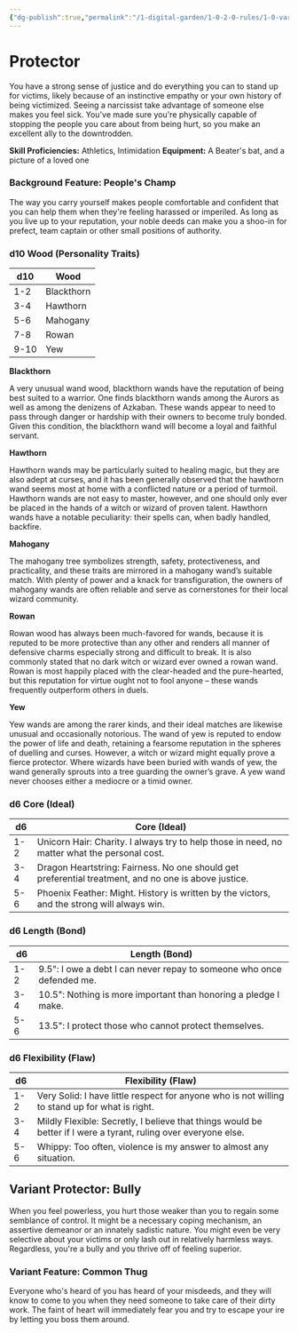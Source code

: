 ```yaml
---
{"dg-publish":true,"permalink":"/1-digital-garden/1-0-2-0-rules/1-0-variant-rules/1-06-1-7-background-protector/"}
---
```


# Protector

You have a strong sense of justice and do everything you can to stand up for victims, likely because of an instinctive empathy or your own history of being victimized. Seeing a narcissist take advantage of someone else makes you feel sick. You've made sure you're physically capable of stopping the people you care about from being hurt, so you make an excellent ally to the downtrodden.

**Skill Proficiencies:** Athletics, Intimidation
**Equipment:** A Beater's bat, and a picture of a loved one

### Background Feature: People's Champ

The way you carry yourself makes people comfortable and confident that you can help them when they're feeling harassed or imperiled. As long as you live up to your reputation, your noble deeds can make you a shoo-in for prefect, team captain or other small positions of authority.

### **d10 Wood (Personality Traits)**

| d10 | Wood        |
| --- | ----------- |
| 1-2 | Blackthorn  |
| 3-4 | Hawthorn    |
| 5-6 | Mahogany    |
| 7-8 | Rowan      |
| 9-10| Yew        |
**Blackthorn**

A very unusual wand wood, blackthorn wands have the reputation of being best suited to a warrior. One finds blackthorn wands among the Aurors as well as among the denizens of Azkaban. These wands appear to need to pass through danger or hardship with their owners to become truly bonded. Given this condition, the blackthorn wand will become a loyal and faithful servant.

**Hawthorn**

Hawthorn wands may be particularly suited to healing magic, but they are also adept at curses, and it has been generally observed that the hawthorn wand seems most at home with a conflicted nature or a period of turmoil. Hawthorn wands are not easy to master, however, and one should only ever be placed in the hands of a witch or wizard of proven talent. Hawthorn wands have a notable peculiarity: their spells can, when badly handled, backfire.

**Mahogany**

The mahogany tree symbolizes strength, safety, protectiveness, and practicality, and these traits are mirrored in a mahogany wand’s suitable match. With plenty of power and a knack for transfiguration, the owners of mahogany wands are often reliable and serve as cornerstones for their local wizard community.

**Rowan**

Rowan wood has always been much-favored for wands, because it is reputed to be more protective than any other and renders all manner of defensive charms especially strong and difficult to break. It is also commonly stated that no dark witch or wizard ever owned a rowan wand. Rowan is most happily placed with the clear-headed and the pure-hearted, but this reputation for virtue ought not to fool anyone – these wands frequently outperform others in duels.

**Yew**

Yew wands are among the rarer kinds, and their ideal matches are likewise unusual and occasionally notorious. The wand of yew is reputed to endow the power of life and death, retaining a fearsome reputation in the spheres of duelling and curses. However, a witch or wizard might equally prove a fierce protector. Where wizards have been buried with wands of yew, the wand generally sprouts into a tree guarding the owner’s grave. A yew wand never chooses either a mediocre or a timid owner.

### **d6 Core (Ideal)**

| d6  | Core (Ideal)                                                                |
| --- | --------------------------------------------------------------------------- |
| 1-2 | Unicorn Hair: Charity. I always try to help those in need, no matter what the personal cost. |
| 3-4 | Dragon Heartstring: Fairness. No one should get preferential treatment, and no one is above justice. |
| 5-6 | Phoenix Feather: Might. History is written by the victors, and the strong will always win. |
### **d6 Length (Bond)**

| d6  | Length (Bond)                                                                                                    |
| --- | ---------------------------------------------------------------------------------------------------------------- |
| 1-2 | 9.5": I owe a debt I can never repay to someone who once defended me.                               |
| 3-4 | 10.5": Nothing is more important than honoring a pledge I make.                                            |
| 5-6 | 13.5": I protect those who cannot protect themselves.                                        |

### **d6 Flexibility (Flaw)**

| d6  | Flexibility (Flaw)                                                                  |
| --- | ----------------------------------------------------------------------------------- |
| 1-2 | Very Solid: I have little respect for anyone who is not willing to stand up for what is right. |
| 3-4 | Mildly Flexible: Secretly, I believe that things would be better if I were a tyrant, ruling over everyone else. |
| 5-6 | Whippy: Too often, violence is my answer to almost any situation. |
## Variant Protector: Bully

When you feel powerless, you hurt those weaker than you to regain some semblance of control. It might be a necessary coping mechanism, an assertive demeanor or an innately sadistic nature. You might even be very selective about your victims or only lash out in relatively harmless ways. Regardless, you're a bully and you thrive off of feeling superior.

### **Variant Feature: Common Thug**

Everyone who's heard of you has heard of your misdeeds, and they will know to come to you when they need someone to take care of their dirty work. The faint of heart will immediately fear you and try to escape your ire by letting you boss them around.